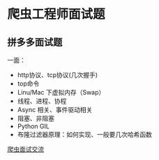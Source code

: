 # 爬虫工程师面试题



## 拼多多面试题

一面：

- http协议、tcp协议(几次握手)
- top命令
- Linu/Mac 下虚拟内存（Swap）
- 线程、进程、协程
- Async 相关、事件驱动相关
- 阻塞、非阻塞
- Python GIL
- 布隆过滤器原理：如何实现、一般要几次哈希函数





[爬虫面试交流](<https://github.com/zhangslob/docs/issues/3>)